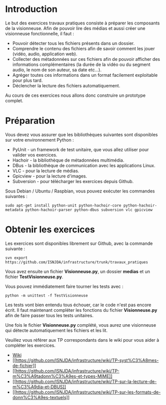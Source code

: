 # Introduction

Le but des exercices travaux pratiques consiste à préparer les composants de la visionneuse. Afin de pouvoir lire des médias et aussi créer une visionneuse fonctionnelle, il faut :

* Pouvoir détecter tous les fichiers présents dans un dossier.
* Comprendre le contenu des fichiers afin de savoir comment les jouer (vidéo, audio, application web).
* Collecter des métadonnées sur ces fichiers afin de pouvoir afficher des informations complémentaires (la durée de la vidéo ou du segment audio, le nom de son auteur, sa date etc...).
* Agréger toutes ces informations dans un format facilement exploitable pour plus tard.
* Déclencher la lecture des fichiers automatiquement.

Au cours de ces exercices nous allons donc construire un prototype complet.

# Préparation

Vous devez vous assurer que les bibliothèques suivantes sont disponibles sur votre environnement Python :
* PyUnit - un framework de test unitaire, que vous allez utiliser pour valider vos exercices.
* Hachoir - la bibliothèque de métadonnées multimédia.
* DBus - la bibliothèque de communication avec les applications Linux.
* VLC - pour la lecture de médias.
* Gpicview - pour la lecture d'images.
* Subversion - pour télécharger les exercices depuis Github.

Sous Debian / Ubuntu / Raspbian, vous pouvez exécuter les commandes suivantes :

```shell
sudo apt-get install python-unit python-hachoir-core python-hachoir-metadata python-hachoir-parser python-dbus subversion vlc gpicview
```

# Obtenir les exercices

Les exercices sont disponibles librement sur Github, avec la commande suivante :

```shell
svn export https://github.com/ISNJDA/infrastructure/trunk/travaux_pratiques
```

Vous avez ensuite un fichier **Visionneuse.py**, un dossier **medias** et un fichier **TestVisionneuse.py**.

Vous pouvez immédiatement faire tourner les tests avec :

```shell
python -m unittest -f TestVisionneuse
```

Les tests vont bien entendu tous échouer, car le code n'est pas encore écrit.
Il faut maintenant compléter les fonctions du fichier **Visionneuse.py** afin de faire passer tous les tests unitaires.

Une fois le fichier **Visionneuse.py** complété, vous aurez une visionneuse qui détecte automatiquement les fichiers et les lit.

Veuillez vous référer aux TP correspondants dans le wiki pour vous aider à compléter les exercices.

* [Wiki](https://github.com/ISNJDA/infrastructure/wiki)
* [[https://github.com/ISNJDA/infrastructure/wiki/TP-syst%C3%A8mes-de-fichier]]
* [[https://github.com/ISNJDA/infrastructure/wiki/TP-m%C3%A9tadonn%C3%A9es-et-types-MIME]]
* [[https://github.com/ISNJDA/infrastructure/wiki/TP-sur-la-lecture-de-m%C3%A9dia-et-DBUS]]
* [[https://github.com/ISNJDA/infrastructure/wiki/TP-sur-les-formats-de-donn%C3%A9es-textuels]]
